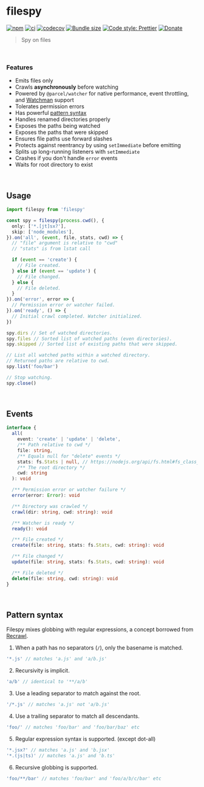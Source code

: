# filespy

[![npm](https://img.shields.io/npm/v/filespy.svg)](https://www.npmjs.com/package/filespy)
[![ci](https://github.com/alloc/filespy/actions/workflows/release.yml/badge.svg)](https://github.com/alloc/filespy/actions/workflows/release.yml)
[![codecov](https://codecov.io/gh/alloc/filespy/branch/master/graph/badge.svg)](https://codecov.io/gh/alloc/filespy)
[![Bundle size](https://badgen.net/bundlephobia/min/filespy)](https://bundlephobia.com/result?p=filespy)
[![Code style: Prettier](https://img.shields.io/badge/code_style-prettier-ff69b4.svg)](https://github.com/prettier/prettier)
[![Donate](https://img.shields.io/badge/Donate-PayPal-green.svg)](https://paypal.me/alecdotbiz)

> Spy on files

&nbsp;

### Features

- Emits files only
- Crawls **asynchronously** before watching
- Powered by `@parcel/watcher` for native performance, event throttling, and [Watchman](https://facebook.github.io/watchman/) support
- Tolerates permission errors
- Has powerful [pattern syntax](#pattern-syntax)
- Handles renamed directories properly
- Exposes the paths being watched
- Exposes the paths that were skipped
- Ensures file paths use forward slashes
- Protects against reentrancy by using `setImmediate` before emitting
- Splits up long-running listeners with `setImmediate`
- Crashes if you don't handle `error` events
- Waits for root directory to exist

&nbsp;

## Usage

```ts
import filespy from 'filespy'

const spy = filespy(process.cwd(), {
  only: ['*.[jt]sx?'],
  skip: ['node_modules'],
}).on('all', (event, file, stats, cwd) => {
  // "file" argument is relative to "cwd"
  // "stats" is from lstat call

  if (event == 'create') {
    // File created.
  } else if (event == 'update') {
    // File changed.
  } else {
    // File deleted.
  }
}).on('error', error => {
  // Permission error or watcher failed.
}).on('ready', () => {
  // Initial crawl completed. Watcher initialized.
})

spy.dirs // Set of watched directories.
spy.files // Sorted list of watched paths (even directories).
spy.skipped // Sorted list of existing paths that were skipped.

// List all watched paths within a watched directory.
// Returned paths are relative to cwd.
spy.list('foo/bar')

// Stop watching.
spy.close()
```

&nbsp;

## Events

```ts
interface {
  all(
    event: 'create' | 'update' | 'delete',
    /** Path relative to cwd */
    file: string,
    /** Equals null for "delete" events */
    stats: fs.Stats | null, // https://nodejs.org/api/fs.html#fs_class_fs_stats
    /** The root directory */
    cwd: string
  ): void

  /** Permission error or watcher failure */
  error(error: Error): void

  /** Directory was crawled */
  crawl(dir: string, cwd: string): void

  /** Watcher is ready */
  ready(): void

  /** File created */
  create(file: string, stats: fs.Stats, cwd: string): void

  /** File changed */
  update(file: string, stats: fs.Stats, cwd: string): void

  /** File deleted */
  delete(file: string, cwd: string): void
}
```

&nbsp;

## Pattern syntax

Filespy mixes globbing with regular expressions, a concept borrowed from [Recrawl](https://github.com/aleclarson/recrawl).

1. When a path has no separators (`/`), only the basename is matched.

```js
'*.js' // matches 'a.js' and 'a/b.js'
```

2. Recursivity is implicit.

```js
'a/b' // identical to '**/a/b'
```

3. Use a leading separator to match against the root.

```js
'/*.js' // matches 'a.js' not 'a/b.js'
```

4. Use a trailing separator to match all descendants.

```js
'foo/' // matches 'foo/bar' and 'foo/bar/baz' etc
```

5. Regular expression syntax is supported. (except dot-all)

```js
'*.jsx?' // matches 'a.js' and 'b.jsx'
'*.(js|ts)' // matches 'a.js' and 'b.ts'
```

6. Recursive globbing is supported.

```js
'foo/**/bar' // matches 'foo/bar' and 'foo/a/b/c/bar' etc
```
